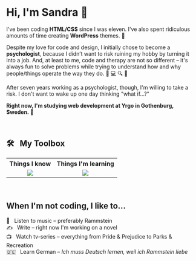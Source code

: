 <h1 align="">Hi, I'm Sandra 👋</h1>
<p>I've been coding <b>HTML/CSS</b> since I was eleven. I've also spent ridiculous amounts of time creating <b>WordPress</b> themes. 🎨</p>
<p>Despite my love for code and design, I initially chose to become a <b>psychologist</b>, because I didn’t want to risk ruining my hobby by turning it into a job. And, at least to me, code and therapy are not so different – it's always fun to solve problems while trying to understand how and why people/things operate the way they do. 🧠 💻 🔍 🤔</p>
<p>After seven years working as a psychologist, though, I'm willing to take a risk. I don't want to wake up one day thinking "what if...?"</p>
<p><b>Right now, I'm studying web development at Yrgo in Gothenburg, Sweden. 🍎</b></p>
<br />
<h2>🛠️ &nbsp; My Toolbox</h2>
<table>
  <tr>
    <th>Things I know</th>
    <th>Things I'm learning</th>
  </tr>
  <tr align="center">
    <td>
      <img src="https://skill-icons-v2.vercel.app/api/icons?i=html,css,wordpress,photoshop" />
    </td>
    <td><img src="https://skill-icons-v2.vercel.app/api/icons?i=javascript,php,sqlite,figma&theme=dark" /></td>
  </tr>
</table>
<br />
<h2>When I'm not coding, I like to...</h2>

:metal: &nbsp; Listen to music – preferably Rammstein<br />
✍️ &nbsp; Write – right now I'm working on a novel<br />
📺 &nbsp; Watch tv-series – everything from Pride & Prejudice to Parks & Recreation<br />
🇩🇪 &nbsp; Learn German – *Ich muss Deutsch lernen, weil ich Rammstein liebe*
